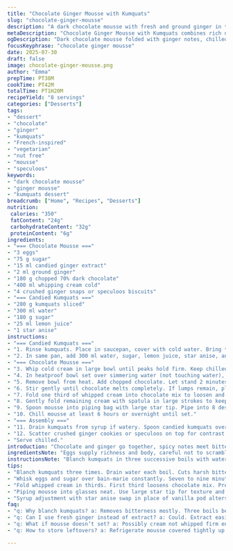 ```yaml
---
title: "Chocolate Ginger Mousse with Kumquats"
slug: "chocolate-ginger-mousse"
description: "A dark chocolate mousse with fresh and ground ginger in the mix, chilled till thickened. Kumquats sliced, blanched and simmered with lemon juice, vanilla pod, and a reduced sugar syrup until translucent. The mousse folds whipped cream carefully, then pipes into glasses. Crisp speculoos or ginger cookies crushed for texture on top. Chill long for set and meld of flavors. Slightly altered ingredient amounts, swapped double cream for whipping cream, replaced fresh ginger juice with candied ginger extract. Vanilla pod swapped for whole star anise in syrup. Cooking times shifted by 3-6 minutes. Steps rearranged for clarity but keep layered assembly final. Total time just under 2 hours including chilling time. Serves eight dessert portions, vegetarian and nut free."
metaDescription: "Chocolate Ginger Mousse with Kumquats combines rich dark chocolate, spicy ginger, and sweet-tart kumquats in layered chilled dessert. Light mousse, crisp cookie topping."
ogDescription: "Dark chocolate mousse folded with ginger notes, chilled hours. Candied kumquats simmered with star anise, layered with crushed speculoos. A textured, spiced treat."
focusKeyphrase: "chocolate ginger mousse"
date: 2025-07-30
draft: false
image: chocolate-ginger-mousse.png
author: "Emma"
prepTime: PT38M
cookTime: PT42M
totalTime: PT1H20M
recipeYield: "8 servings"
categories: ["Desserts"]
tags:
- "dessert"
- "chocolate"
- "ginger"
- "kumquats"
- "French-inspired"
- "vegetarian"
- "nut free"
- "mousse"
- "speculoos"
keywords:
- "dark chocolate mousse"
- "ginger mousse"
- "kumquats dessert"
breadcrumb: ["Home", "Recipes", "Desserts"]
nutrition: 
 calories: "350"
 fatContent: "24g"
 carbohydrateContent: "32g"
 proteinContent: "6g"
ingredients:
- "=== Chocolate Mousse ==="
- "3 eggs"
- "75 g sugar"
- "15 ml candied ginger extract"
- "2 ml ground ginger"
- "180 g chopped 70% dark chocolate"
- "400 ml whipping cream cold"
- "4 crushed ginger snaps or speculoos biscuits"
- "=== Candied Kumquats ==="
- "280 g kumquats sliced"
- "300 ml water"
- "180 g sugar"
- "25 ml lemon juice"
- "1 star anise"
instructions:
- "=== Candied Kumquats ==="
- "1. Rinse kumquats. Place in saucepan, cover with cold water. Bring to boil, pour off water. Repeat twice more to reduce bitterness."
- "2. In same pan, add 300 ml water, sugar, lemon juice, star anise, and kumquats. Simmer gently for 20 minutes, stirring occasionally, until kumquats turn translucent. Remove from heat, let cool to room temperature. Cover and refrigerate at least 3 hours until fully chilled."
- "=== Chocolate Mousse ==="
- "3. Whip cold cream in large bowl until peaks hold firm. Keep chilled."
- "4. In heatproof bowl set over simmering water (not touching water), whisk eggs with sugar, candied ginger extract, and ground ginger. Whisk constantly 7–9 minutes until sugar dissolves and mixture thickens."
- "5. Remove bowl from heat. Add chopped chocolate. Let stand 2 minutes without stirring."
- "6. Stir gently until chocolate melts completely. If lumps remain, place briefly back over simmering water, do not overheat. Let rest 12 minutes for mixture to thicken to ganache consistency."
- "7. Fold one third of whipped cream into chocolate mix to loosen and cool it."
- "8. Gently fold remaining cream with spatula in large strokes to keep air."
- "9. Spoon mousse into piping bag with large star tip. Pipe into 8 dessert glasses or bowls."
- "10. Chill mousse at least 6 hours or overnight until set."
- "=== Assembly ==="
- "11. Drain kumquats from syrup if watery. Spoon candied kumquats over mousse just before serving."
- "12. Scatter crushed ginger cookies or speculoos on top for contrast."
- "Serve chilled."
introduction: "Chocolate and ginger go together, spicy notes meet bittersweet richness. Mousse whipped creamy, light in texture but with deep flavor. Some sugar trimmed back. Fresh ginger replaced by candied extract, easier to find, more controlled pungency. Kumquats tart and bright, tempered by vanilla swap to star anise, adding an aniseed perfume twist when simmered into syrup. Blanching kumquats cuts back bitterness, rids excess pith. Cookies crushed on top, crunch against silken mousse and sticky fruits. Preparation split: start compote early. Chocolate melted into eggs whipped over bain-marie, slow thickening, then folding cream softly. Piping neat, chilling to firm the airy mousse. Final assembly just before dessert time. Vegetarian and free from nuts, spring or winter treat. The little tweaks nudge the original into a fresh direction without losing the core vibe."
ingredientsNote: "Eggs supply richness and body, careful not to scramble by gentle heating. Sugar reduced slightly to balance sweet-tart from kumquats. Candied ginger extract substitutes fresh juice—concentrated, easy to dose for even heat. Ground ginger remains for subtle background warmth. Chocolate cut down to 180 grams, still intense 70% dark but less heavy. Cold whipping cream, not double cream, stabilizes mousse with lighter mouthfeel. Kumquats blanching removes excess sharpness of rind. Water increased for syrup to ensure even cooking of fruits. Sugar reduced by 20%, to prevent cloying while allowing proper syrup viscosity. Lemon juice zests up kumquats, star anise replaces vanilla pod to bring licorice note, new dimension for surprise. Cookies crushed last, extra aromatic from speculoos option or traditional ginger snaps. Quantities adjusted near 30% for doses, liquid volumes bumped for syrup balance."
instructionsNote: "Blanch kumquats in three successive boils with water drained each time, key to mellow bitterness. Simmer those fruits in syrup with star anise for 20 minutes, not rushed, to fully soak flavors in. Cool and refrigerate at least 3 hours, needed for scent to infuse and texture to set. Eggs whisk sugar and ginger over bain-marie, constant whisking for nearly 8 minutes until proper texture—don’t stop, can lead to streaky or curdled eggs. Chocolate folded off-heat slowly, slightly reheat if not melted, careful to keep it from cooking eggs. Rest 12 minutes after chocolate melts; thickens without cooling too fast. Whipped cream for airey fold: fold in thirds, first to loosen, next two for volume and stability. Pipe mousse into glasses for neat portions and visual appeal, helps portion control. Chill a long 6 hours minimum to fully set mousse structure. Just before serving, spoon chilled kumquats over top, sprinkle crushed biscuits for crunch and spice notes. Not to be done too early or cookies lose their crunch. Timing staggered, prep kumquats first, mousse later. Hands-on time about 40 minutes, passive chilling 6+ hours. Total time around 1 hour 20 minutes without chilling, so factor for planning dessert prep."
tips:
- "Blanch kumquats three times. Drain water each boil. Cuts harsh bitterness. Essential step before syrup. Keep water cold initially to minimize cooking. Gentle simmer when slow cooking with star anise and lemon juice ensures translucency. Don’t rush. Let flavors soak at least three hours chilled. Longer fridge time deepens taste, firms texture."
- "Whisk eggs and sugar over bain-marie constantly. Seven to nine minutes. Stops eggs scrambling. Must dissolve sugar fully. Achieve thickened pale custard. Timing matters. Remove heat before adding chocolate. Let chocolate sit two minutes off heat. Stir gently. If lumps persist, quick return to gentle heat, careful. Avoid overheating eggs."
- "Fold whipped cream in thirds. First third loosens chocolate mix. Prevents clumping. Remaining cream folded gently but thoroughly for volume. Don’t rush or the mousse deflates. Use large spatula, sweeping motions. Keep mousse airy. Using cold cream helps maintain stiffness and texture when combined."
- "Piping mousse into glasses neat. Use large star tip for texture and portion control. Chilling six hours minimum recommended. Overnight better. Mousse firms and flavors meld. Avoid early topping with kumquats or crushed cookies. Cookies lose crunch if exposed to moisture early. Add just before serving for contrast."
- "Syrup adjustment with star anise swap in place of vanilla pod alters aroma. Licorice notes mingle. Lemon juice not only zest but balances sweet syrup. Sugar reduced 20% from typical recipes to prevent cloying. Use 70% dark chocolate at 180 grams keeps richness deep but lighter mouthfeel. Whipping cream preferred over double cream for stability and less weight."
faq:
- "q: Why blanch kumquats? a: Removes bitterness mostly. Three boils best. Water drains each time. Avoids pith overpower. Makes citrus sweeter later. Important before syrup simmer to get translucent fruit."
- "q: Can I use fresh ginger instead of extract? a: Could. Extract easier dosing, consistent heat. Fresh juice riskier for texture, flavor balance. Ground ginger still needed for background warmth. Adjust fresh ginger quantity cautiously to avoid overpowering mousse."
- "q: What if mousse doesn’t set? a: Possibly cream not whipped firm enough or folding overdone. Eggs need proper whisking on bain-marie for thickening. Chill long, cold cream key. Overheating chocolate can break mixture. Pipe into chilled glasses helps firm mousse quicker."
- "q: How to store leftovers? a: Refrigerate mousse covered tightly up to two days. Kumquats syrup separate in fridge, but direct syrup soak affects cookies’ crunch. Assemble just before serving. Freezing not advised due to cream texture loss."

---
```

